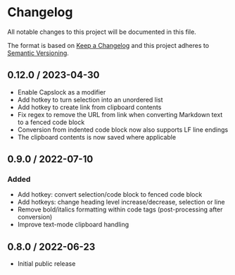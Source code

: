 # Changelog

All notable changes to this project will be documented in this file.

The format is based on [Keep a Changelog](http://keepachangelog.com/en/1.0.0/)
and this project adheres to [Semantic Versioning](http://semver.org/spec/v2.0.0.html).

<!-- markdownlint-disable MD024 -->

## 0.12.0 / 2023-04-30

* Enable Capslock as a modifier
* Add hotkey to turn selection into an unordered list
* Add hotkey to create link from clipboard contents
* Fix regex to remove the URL from link when converting Markdown text to a fenced code block
* Conversion from indented code block now also supports LF line endings
* The clipboard contents is now saved where applicable

## 0.9.0 / 2022-07-10

### Added

* Add hotkey: convert selection/code block to fenced code block
* Add hotkeys: change heading level increase/decrease, selection or line
* Remove bold/italics formatting within code tags (post-processing after conversion)
* Improve text-mode clipboard handling

## 0.8.0 / 2022-06-23

* Initial public release